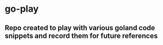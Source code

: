 # go-play

## Repo created to play with various goland code snippets and record them for future references
